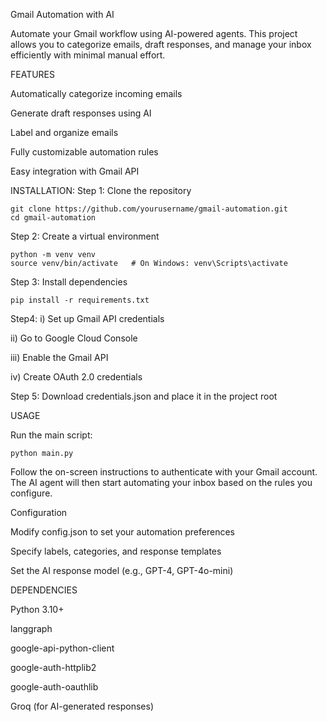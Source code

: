 Gmail Automation with AI

Automate your Gmail workflow using AI-powered agents. This project allows you to categorize emails, draft responses, and manage your inbox efficiently with minimal manual effort.

FEATURES

Automatically categorize incoming emails

Generate draft responses using AI

Label and organize emails

Fully customizable automation rules

Easy integration with Gmail API

INSTALLATION:
Step 1:
Clone the repository
```
git clone https://github.com/yourusername/gmail-automation.git
cd gmail-automation
```
Step 2:
Create a virtual environment
```
python -m venv venv
source venv/bin/activate   # On Windows: venv\Scripts\activate
```
Step 3:
Install dependencies
```
pip install -r requirements.txt
```
Step4:
i) Set up Gmail API credentials

ii) Go to Google Cloud Console

iii) Enable the Gmail API

iv) Create OAuth 2.0 credentials

Step 5:
Download credentials.json and place it in the project root

USAGE

Run the main script:
```
python main.py
```

Follow the on-screen instructions to authenticate with your Gmail account. The AI agent will then start automating your inbox based on the rules you configure.

Configuration

Modify config.json to set your automation preferences

Specify labels, categories, and response templates

Set the AI response model (e.g., GPT-4, GPT-4o-mini)

DEPENDENCIES

Python 3.10+

langgraph

google-api-python-client

google-auth-httplib2

google-auth-oauthlib

Groq (for AI-generated responses)


